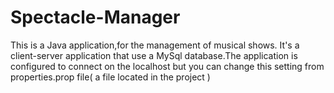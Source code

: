 # Spectacle-Manager
This is a Java application,for the management of musical shows.
It's a  client-server application that use a MySql database.The application is configured to connect on the localhost
but you can change this setting from properties.prop file( a file located in the project )

